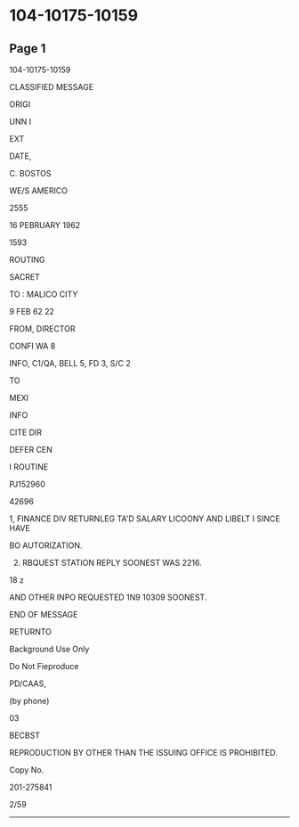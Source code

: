 # 104-10175-10159

## Page 1

104-10175-10159

CLASSIFIED MESSAGE

ORIGI

UNN I

EXT

DATE,

C. BOSTOS

WE/S AMERICO

2555

16 PEBRUARY 1962

1593

ROUTING

SACRET

TO : MALICO CITY

9 FEB 62 22

FROM, DIRECTOR

CONFI WA 8

INFO, C1/QA, BELL 5, FD 3, S/C 2

TO

MEXI

INFO

CITE DIR

DEFER CEN

I ROUTINE

PJ152960

42696

1, FINANCE DIV RETURNLEG TA'D SALARY LICOONY AND LIBELT I SINCE HAVE

BO AUTORIZATION.

2. RBQUEST STATION REPLY SOONEST WAS 2216.

18 z

AND OTHER INPO REQUESTED 1N9 10309 SOONEST.

END OF MESSAGE

RETURNTO

Background Use Only

Do Not Fieproduce

PD/CAAS,

\(by phone)

03

BECBST

REPRODUCTION BY OTHER THAN THE ISSUING OFFICE IS PROHIBITED.

Copy No.

201-275841

2/59

---

